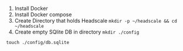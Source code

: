 1. Install Docker
2. Install Docker compose
3. Create Directory that holds Headscale
  `mkdir -p ~/headscale && cd ~/headscale`
4. Create empty SQlite DB in directory
  `mkdir ./config`

  `touch ./config/db.sqlite`
